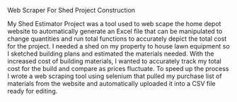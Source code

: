 Web Scraper For Shed Project Construction 

My Shed Estimator Project was a tool used to web scape the home depot website to automatically generate an Excel file that can be manipulated to change quantities and run total functions to accurately depict the total cost for the project. I needed a shed on my property to house lawn equipment so I sketched building plans and estimated the materials needed. With the increased cost of building materials, I wanted to accurately track my total cost for the build and compare as prices fluctuate. To speed up the process I wrote a web scraping tool using selenium that pulled my purchase list of materials from the website and automatically uploaded it into a CSV file ready for editing. 
